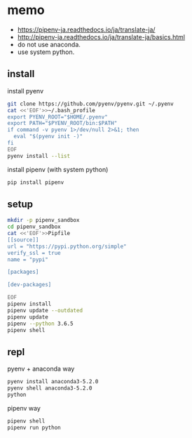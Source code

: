 # memo
* https://pipenv-ja.readthedocs.io/ja/translate-ja/
* http://pipenv-ja.readthedocs.io/ja/translate-ja/basics.html
* do not use anaconda.
* use system python.

## install

install pyenv

```sh
git clone https://github.com/pyenv/pyenv.git ~/.pyenv
cat <<'EOF'>>~/.bash_profile
export PYENV_ROOT="$HOME/.pyenv"
export PATH="$PYENV_ROOT/bin:$PATH"
if command -v pyenv 1>/dev/null 2>&1; then
  eval "$(pyenv init -)"
fi
EOF
pyenv install --list
```

install pipenv (with system python)

```sh
pip install pipenv
```

## setup

```sh
mkdir -p pipenv_sandbox
cd pipenv_sandbox
cat <<'EOF'>>Pipfile
[[source]]
url = "https://pypi.python.org/simple"
verify_ssl = true
name = "pypi"

[packages]

[dev-packages]

EOF
pipenv install
pipenv update --outdated
pipenv update
pipenv --python 3.6.5
pipenv shell
```


## repl

pyenv + anaconda way

```sh
pyenv install anaconda3-5.2.0
pyenv shell anaconda3-5.2.0
python
```

pipenv way

```sh
pipenv shell
pipenv run python
```

